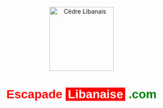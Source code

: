 <!-- Étape 1: Lien vers Google Fonts pour la police Cairo -->
<link href="https://fonts.googleapis.com/css2?family=Cairo:wght@700&display=swap" rel="stylesheet">

<!-- Optionnel : Ajouter une image du cèdre libanais au-dessus du titre -->
<p style="text-align: center;">
  <img src="https://github.com/Mary-create24/escapade-libanaise/raw/main/image-liban.jpg
" alt="Cèdre Libanais" width="150">
</p>

<!-- Étape 2: Création du titre stylé avec des couleurs et une jolie police -->
<h1 style="text-align: center; font-family: 'Cairo', sans-serif;">
  <span style="color: red;">Escapade</span>
  <span style="color: white; background-color: red; padding: 0 5px;">Libanaise</span>
  <span style="color: green;">.com</span>
</h1>
